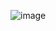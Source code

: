 ![image](https://github.com/iffa28/Tugas9_20220140092_Iffatuz_Zahra/assets/127277497/4a4604f8-a90c-4c3d-a2f1-b1a996d820b4)
